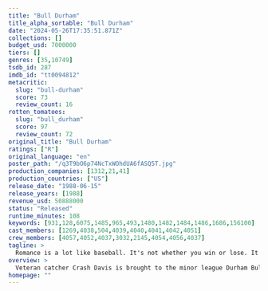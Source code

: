```yaml
---
title: "Bull Durham"
title_alpha_sortable: "Bull Durham"
date: "2024-05-26T17:35:51.871Z"
collections: []
budget_usd: 7000000
tiers: []
genres: [35,10749]
tsdb_id: 287
imdb_id: "tt0094812"
metacritic:
  slug: "bull-durham"
  score: 73
  review_count: 16
rotten_tomatoes:
  slug: "bull_durham"
  score: 97
  review_count: 72
original_title: "Bull Durham"
ratings: ["R"]
original_language: "en"
poster_path: "/q3T9bO6p74NcTxWOhdUA6fASQ5T.jpg"
production_companies: [1312,21,41]
production_countries: ["US"]
release_date: "1988-06-15"
release_years: [1988]
revenue_usd: 50888000
status: "Released"
runtime_minutes: 108
keywords: [931,128,6075,1485,965,493,1480,1482,1484,1486,1686,156100]
cast_members: [1269,4038,504,4039,4040,4041,4042,4051]
crew_members: [4057,4052,4037,3032,2145,4054,4056,4037]
tagline: >
  Romance is a lot like baseball. It's not whether you win or lose. It's how you play the game.
overview: >
  Veteran catcher Crash Davis is brought to the minor league Durham Bulls to help their up and coming pitching prospect, "Nuke" Laloosh. Their relationship gets off to a rocky start and is further complicated when baseball groupie Annie Savoy sets her sights on the two men.
homepage: ""
---
```

